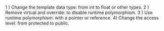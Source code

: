 1 ) Change the template data type: from int to float or other types.
2 ) Remove virtual and override: to disable runtime polymorphism.
3 ) Use runtime polymorphism: with a pointer or reference.
4) Change the access level: from protected to public.
